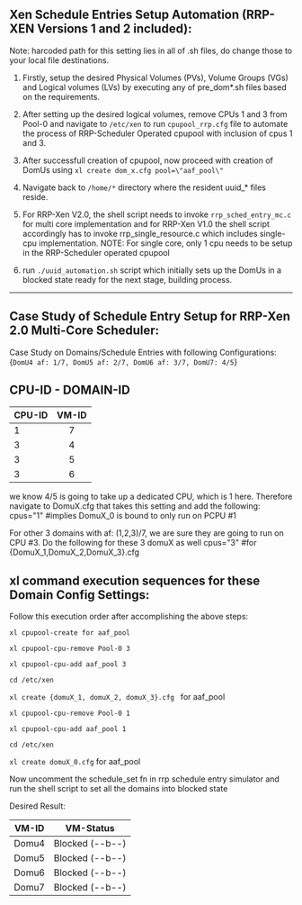 Xen Schedule Entries Setup Automation (RRP-XEN Versions 1 and 2 included):
--------------------------------------------------------------------------
Note: harcoded path for this setting lies in all of .sh files, do change those to your local file destinations.

1. Firstly, setup the desired Physical Volumes (PVs), Volume Groups (VGs) and Logical volumes (LVs) by executing any of pre_dom*.sh files based on the requirements. 

2. After setting up the desired logical volumes, remove CPUs 1 and 3 from Pool-0 and navigate to ```/etc/xen``` to run ```cpupool_rrp.cfg``` file to automate the process of RRP-Scheduler Operated cpupool with inclusion of cpus 1 and 3.

3. After successfull creation of cpupool, now proceed with creation of DomUs using ```xl create dom_x.cfg pool=\"aaf_pool\"```

4. Navigate back to ```/home/*``` directory where the resident uuid_* files reside.

5. For RRP-Xen V2.0, the shell script needs to invoke ```rrp_sched_entry_mc.c``` for multi core implementation and for RRP-Xen V1.0 the shell script accordingly has to invoke rrp_single_resource.c which includes single-cpu implementation.
   NOTE: For single core, only 1 cpu needs to be setup in the RRP-Scheduler operated cpupool 

6. run ```./uuid_automation.sh``` script which initially sets up the DomUs in a blocked state ready for the next stage, building process.

----------------------------------------------------------------------------------------------------------------------------

Case Study of Schedule Entry Setup for RRP-Xen 2.0 Multi-Core Scheduler:
------------------------------------------------------------------------
Case Study on Domains/Schedule Entries with following Configurations: {```DomU4 af: 1/7, DomU5 af: 2/7, DomU6 af: 3/7, DomU7: 4/5```}

CPU-ID - DOMAIN-ID 
------------------

| CPU-ID        | VM-ID          | 
| ------------- |:-------------:|
| 1      | 7 | 
| 3    | 4      |  
| 3 | 5      |  
| 3 | 6 |


we know 4/5 is going to take up a dedicated CPU, which is 1 here. Therefore navigate to DomuX.cfg that takes this setting and add the following: cpus="1" #implies DomuX_0 is bound to only run on PCPU #1

For other 3 domains with af: (1,2,3)/7, we are sure they are going to run on CPU #3. Do the following for these 3 domuX as well cpus="3" #for {DomuX_1,DomuX_2,DomuX_3}.cfg

xl command execution sequences for these Domain Config Settings:
----------------------------------------------------------------
Follow this execution order after accomplishing the above steps:

```xl cpupool-create for aaf_pool```

```xl cpupool-cpu-remove Pool-0 3```

```xl cpupool-cpu-add aaf_pool 3```

```cd /etc/xen```

```xl create {domuX_1, domuX_2, domuX_3}.cfg ``` for aaf_pool

```xl cpupool-cpu-remove Pool-0 1```

```xl cpupool-cpu-add aaf_pool 1```

```cd /etc/xen```

```xl create domuX_0.cfg``` for aaf_pool

Now uncomment the schedule_set fn in rrp schedule entry simulator and run the shell script to set all the domains into blocked state


Desired Result:

| VM-ID      | VM-Status         | 
| ------------- |:-------------:|
| Domu4      | Blocked (--b--) | 
| Domu5    | Blocked (--b--)      |  
| Domu6 | Blocked (--b--)      |  
| Domu7 | Blocked (--b--) |
